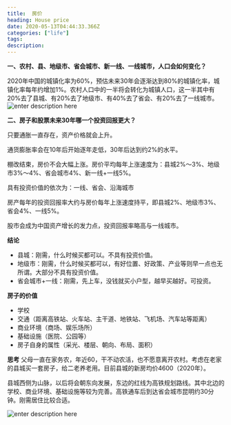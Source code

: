 ```yaml
---
title:  房价
heading: House price
date: 2020-05-13T04:44:33.366Z
categories: ["life"]
tags: 
description: 
---
```


**一、农村、县、地级市、省会城市、新一线、一线城市，人口会如何变化？**

2020年中国的城镇化率为60%，预估未来30年会逐渐达到80%的城镇化率，城镇化率每年约增加1%。农村人口中的一半将会转化为城镇人口，这一半其中有20%去了县城、有20%去了地级市、有40%去了省会、有20%去了一线城市。
![enter description here](https://gitee.com/smile365/blogimg/raw/master/sxy91/1589464718394.png)

**二、房子和股票未来30年哪一个投资回报更大？**

只要通胀一直存在，资产价格就会上升。

通货膨胀率会在10年后开始逐年走低，30年后达到约2%的水平。

棚改结束，房价不会大幅上涨。房价平均每年上涨速度为：县城2%～3%、地级市3%～4%、省会城市4%、新一线+一线5%。

具有投资价值的依次为：一线、省会、沿海城市

房产每年的投资回报率大约与房价每年上涨速度持平，即县城2%、地级市3%、省会4%、一线5%。

股市会成为中国资产增长的发力点，投资回报率略高与一线城市。


**结论**
- 县城：刚需，什么时候买都可以。不具有投资价值。
- 地级市：刚需，什么时候买都可以，有好位置、好政策、产业等则早一点也无所谓。大部分不具有投资价值。
- 省会城市+一线：刚需，先上车，没钱就买小户型，越早买越好。可投资。


**房子的价值**
- 学校
- 交通（距离高铁站、火车站、主干道、地铁站、飞机场、汽车站等距离）
- 商业环境（商场、娱乐场所）
- 基础设施（医院、公园等）
- 房子自身的属性（采光、楼层、朝向、布局、面积）


**思考**
父母一直在家务农，年近60，干不动农活，也不愿意离开农村。考虑在老家的县城买一套房子，给二老养老用。目前县城的新房均价4600（2020年）。

县城西侧为山脉，以后将会朝东向发展，东边的红线为高铁规划路线。其中北边的学校、商业环境、基础设施等较为完善。高铁通车后到达省会城市昆明约30分钟。刚需居住比较合适。

![enter description here](https://gitee.com/smile365/blogimg/raw/master/sxy91/1589468610677.png)


